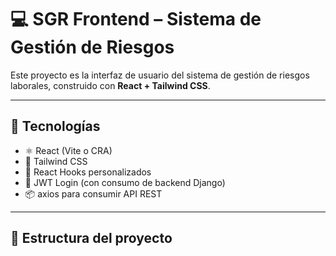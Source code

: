 # 💻 SGR Frontend – Sistema de Gestión de Riesgos

Este proyecto es la interfaz de usuario del sistema de gestión de riesgos laborales, construido con **React + Tailwind CSS**.

---

## 🚀 Tecnologías

- ⚛️ React (Vite o CRA)
- 🎨 Tailwind CSS
- 🧠 React Hooks personalizados
- 🔐 JWT Login (con consumo de backend Django)
- 📦 axios para consumir API REST

---

## 📁 Estructura del proyecto

